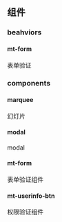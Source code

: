 ## 组件

### beahviors

#### mt-form
表单验证

### components

#### marquee
幻灯片

#### modal
modal

#### mt-form
表单验证组件

#### mt-userinfo-btn
权限验证组件

